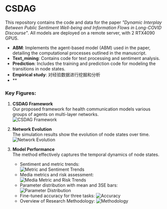 # CSDAG
This repository contains the code and data for the paper *"Dynamic Interplay Between Public Sentiment Well-being and Information Flows in Long-COVID Discourse"*.
All models are deployed on a remote server, with 2 RTX4090 GPUS. 

- **ABM**: Implements the agent-based model (ABM) used in the paper, detailing the computational processes outlined in the manuscript.
- **Text_mining**: Contains code for text processing and sentiment analysis.
- **Prediction**: Includes the training and prediction code for modeling the transitions in node states.
- **Empirical study**: 对经验数据进行挖掘和分析
- **


### Key Figures:

1. **CSDAG Framework**  
   Our proposed framework for health communication models various groups of agents on multi-layer networks.  
   ![CSDAG Framework](./Graph/CSDAG.png)

2. **Network Evolution**  
   The simulation results show the evolution of node states over time.  
   ![Network Evolution](./Graph/network_evolution.png)

3. **Model Performance**  
   The method effectively captures the temporal dynamics of node states.  
   - Sentiment and metric trends:  
     ![Metric and Sentiment Trends](./Graph/metric+sentiment_lines.png)
   - Media metrics and risk assessment:  
     ![Media Metric and Risk Trends](./Graph/media_metric_risk_lines.png)
   - Parameter distribution with mean and 3SE bars:  
     ![Parameter Distribution](./Graph/parameter_distribution_with_mean_and_3se_bars.png)
   - Fine-tuned accuracy for three tasks:
     ![Accuracy](./Graph/model_accuracy.png)
   - Overview of Research Methodology:
     ![Methodology](./Graph/framework.png)    
